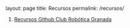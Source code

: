 layout: page
title: Recursos
permalink: /recursos/

1. [Recursos Github Club Robótica Granada](https://github.com/clubroboticagranada/recursos)

